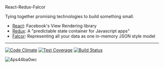 React-Redux-Falcor

Tying together promising technologies to build something small.

* [React](http://facebook.github.io/react/):  Facebook's View Rendering library
* [Redux](http://rackt.github.io/redux/): A "predictable state container for Javascript apps"
* [Falcor](http://netflix.github.io/falcor/):  Representing all your data as one in-memory JSON style model

***
[![Code Climate](https://codeclimate.com/github/magee/react-redux-falcor/badges/gpa.svg)](https://codeclimate.com/github/magee/react-redux-falcor)   [![Test Coverage](https://codeclimate.com/github/magee/react-redux-falcor/badges/coverage.svg)](https://codeclimate.com/github/magee/react-redux-falcor/coverage)   [![Build Status](https://travis-ci.org/magee/react-redux-falcor.svg?branch=master)](https://travis-ci.org/magee/react-redux-falcor)

![4ps44ba0wc](https://cloud.githubusercontent.com/assets/15180/9968390/096f8ede-5dfd-11e5-887c-2716fb61dd01.gif)


